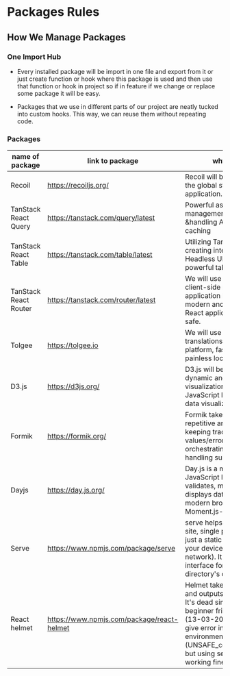 # Packages Rules

## How We Manage Packages

### One Import Hub

- Every installed package will be import in one file and export from it or just create function or hook where this package is used and then use that function or hook in project so if in feature if we change or replace some package it will be easy.

- Packages that we use in different parts of our project are neatly tucked into custom hooks. This way, we can reuse them without repeating code.

### Packages

| name of package       | link to package                              | why we used it                                                                                                                                                                                                                                                                         | replays alternatives |
| --------------------- | -------------------------------------------- | -------------------------------------------------------------------------------------------------------------------------------------------------------------------------------------------------------------------------------------------------------------------------------------- | -------------------- |
| Recoil                | <https://recoiljs.org/>                      | Recoil will be used for managing the global state of the application.                                                                                                                                                                                                                  |
| TanStack React Query  | <https://tanstack.com/query/latest>          | Powerful asynchronous state management for TS/JS &handling API requests and caching                                                                                                                                                                                                    |
| TanStack React Table  | <https://tanstack.com/table/latest>          | Utilizing TanStack Table for creating interactive and tables. Headless UI for building powerful tables & datagrids.                                                                                                                                                                    |
| TanStack React Router | <https://tanstack.com/router/latest>         | We will use TanStack Router for client-side routing within the application because it provide modern and scalable routing for React applications with type-safe.                                                                                                                       |
| Tolgee                | <https://tolgee.io>                          | We will use Tolgee package for translations because of smart platform, fast integration, & painless localization.                                                                                                                                                                      |
| D3.js                 | <https://d3js.org/>                          | D3.js will be used for creating dynamic and interactive data visualizations and charts (The JavaScript library for bespoke data visualization).                                                                                                                                        |
| Formik                | <https://formik.org/>                        | Formik takes care of the repetitive and annoying stuff—keeping track of values/errors/visited fields orchestrating validation, and handling submission                                                                                                                                 |
| Dayjs                 | <https://day.js.org/>                        | Day.js is a minimalist (2kB) JavaScript library that parses, validates, manipulates, and displays dates and times for modern browsers with a largely Moment.js-compatible API.                                                                                                         |
| Serve                 | <https://www.npmjs.com/package/serve>        | serve helps you serve a static site, single page application or just a static file (no matter if on your device or on the local network). It also provides a neat interface for listing the directory's contents:application.                                                          |
| React helmet          | <https://www.npmjs.com/package/react-helmet> | Helmet takes plain HTML tags and outputs plain HTML tags. It's dead simple, and React beginner friendly. Currently, (13-03-2024) React helmet give error in the console in local environment (UNSAFE_componentWillMount) but using serve in build it is working fine without any error |                      |
